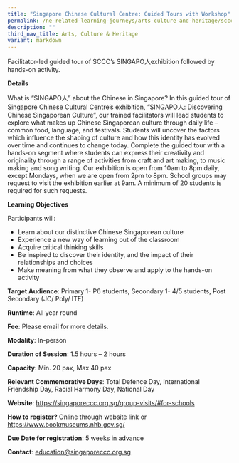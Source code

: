 ```yaml
---
title: "Singapore Chinese Cultural Centre: Guided Tours with Workshop"
permalink: /ne-related-learning-journeys/arts-culture-and-heritage/sccc/
description: ""
third_nav_title: Arts, Culture & Heritage
variant: markdown
---
```

Facilitator-led guided tour of SCCC’s SINGAPO人exhibition followed by hands-on activity.

**Details**

What is “SINGAPO人” about the Chinese in Singapore?   In this guided tour of Singapore Chinese Cultural Centre’s exhibition, “SINGAPO人: Discovering Chinese Singaporean Culture”, our trained facilitators will lead students to explore what makes up Chinese Singaporean culture through daily life – common food, language, and festivals. Students will uncover the factors which influence the shaping of culture and how this identity has evolved over time and continues to change today.   Complete the guided tour with a hands-on segment where students can express their creativity and originality through a range of activities from craft and art making, to music making and song writing.  Our exhibition is open from 10am to 8pm daily, except Mondays, when we are open from 2pm to 8pm. School groups may request to visit the exhibition earlier at 9am. A minimum of 20 students is required for such requests.

**Learning Objectives**

Participants will:

* Learn about our distinctive Chinese Singaporean culture
* Experience a new way of learning out of the classroom 
* Acquire critical thinking skills
* Be inspired to discover their identity, and the impact of their relationships and choices
* Make meaning from what they observe and apply to the hands-on activity

**Target Audience**: Primary 1- P6 students, Secondary 1- 4/5 students, Post Secondary (JC/ Poly/ ITE)

**Runtime**: All year round

**Fee**: Please email for more details.

**Modality**: In-person

**Duration of Session**: 1.5 hours – 2 hours

**Capacity**: Min. 20 pax, Max 40 pax

**Relevant Commemorative Days**: Total Defence Day, International Friendship Day, Racial Harmony Day, National Day

**Website**: https://singaporeccc.org.sg/group-visits/#for-schools

**How to register?** Online through website link or https://www.bookmuseums.nhb.gov.sg/

**Due Date for registration**: 5 weeks in advance

**Contact**: education@singaporeccc.org.sg
